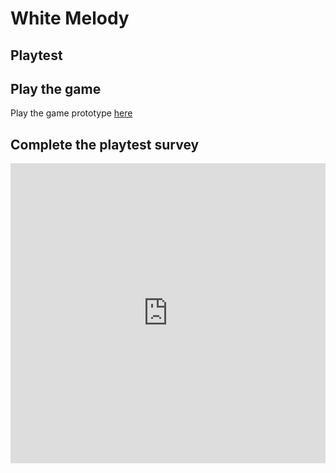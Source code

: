 # White Melody
## Playtest

## Play the game

Play the game prototype  [here](../prototype/WhiteMelody_Prototype.html)

## Complete the playtest survey

<iframe width="640px" height= "480px" src= "https://forms.office.com/Pages/ResponsePage.aspx?id=FRGudvwe8kqlNuKyRDrxoBpocYSVuCZFo6aawRbR2SVURVFUNkZPR0RLWFlVSlVFMlJaV09CUllIUi4u&embed=true" frameborder= "0" marginwidth= "0" marginheight= "0" style= "border: none; max-width:100%; max-height:100vh" allowfullscreen webkitallowfullscreen mozallowfullscreen msallowfullscreen> </iframe>
